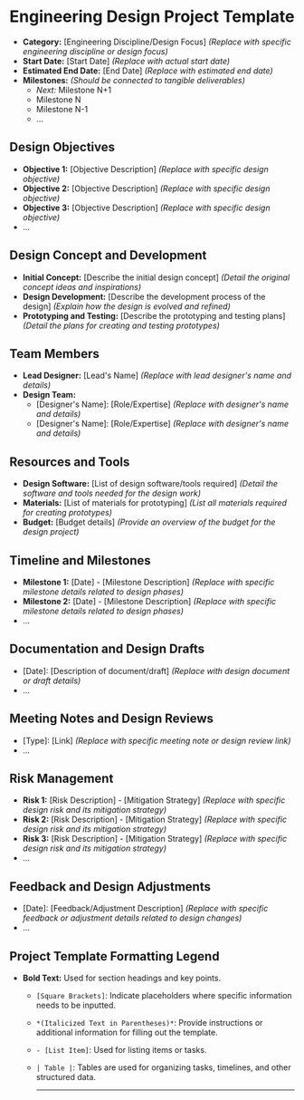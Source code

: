 # Engineering Design Project Template

- **Category:** [Engineering Discipline/Design Focus] _(Replace with specific engineering discipline or design focus)_
- **Start Date:** [Start Date] _(Replace with actual start date)_
- **Estimated End Date:** [End Date] _(Replace with estimated end date)_
- **Milestones:** _(Should be connected to tangible deliverables)_
  - _Next:_ Milestone N+1
  - Milestone N
  - Milestone N-1
  - ...

## Design Objectives

- **Objective 1:** [Objective Description] _(Replace with specific design objective)_
- **Objective 2:** [Objective Description] _(Replace with specific design objective)_
- **Objective 3:** [Objective Description] _(Replace with specific design objective)_
- ...

## Design Concept and Development

- **Initial Concept:** [Describe the initial design concept] _(Detail the original concept ideas and inspirations)_
- **Design Development:** [Describe the development process of the design] _(Explain how the design is evolved and refined)_
- **Prototyping and Testing:** [Describe the prototyping and testing plans] _(Detail the plans for creating and testing prototypes)_

## Team Members

- **Lead Designer:** [Lead's Name] _(Replace with lead designer's name and details)_
- **Design Team:**
  - [Designer's Name]: [Role/Expertise] _(Replace with designer's name and details)_
  - [Designer's Name]: [Role/Expertise] _(Replace with designer's name and details)_

## Resources and Tools

- **Design Software:** [List of design software/tools required] _(Detail the software and tools needed for the design work)_
- **Materials:** [List of materials for prototyping] _(List all materials required for creating prototypes)_
- **Budget:** [Budget details] _(Provide an overview of the budget for the design project)_

## Timeline and Milestones

- **Milestone 1:** [Date] - [Milestone Description] _(Replace with specific milestone details related to design phases)_
- **Milestone 2:** [Date] - [Milestone Description] _(Replace with specific milestone details related to design phases)_
- ...

## Documentation and Design Drafts

- [Date]: [Description of document/draft] _(Replace with design document or draft details)_
- ...

## Meeting Notes and Design Reviews

- [Type]: [Link] _(Replace with specific meeting note or design review link)_
- ...

## Risk Management

- **Risk 1:** [Risk Description] - [Mitigation Strategy] _(Replace with specific design risk and its mitigation strategy)_
- **Risk 2:** [Risk Description] - [Mitigation Strategy] _(Replace with specific design risk and its mitigation strategy)_
- **Risk 3:** [Risk Description] - [Mitigation Strategy] _(Replace with specific design risk and its mitigation strategy)_
- ...

## Feedback and Design Adjustments

- [Date]: [Feedback/Adjustment Description] _(Replace with specific feedback or adjustment details related to design changes)_
- ...

## Project Template Formatting Legend

- **Bold Text:** Used for section headings and key points.

  - `[Square Brackets]`: Indicate placeholders where specific information needs to be inputted.
  - `*(Italicized Text in Parentheses)*`: Provide instructions or additional information for filling out the template.
  - `- [List Item]`: Used for listing items or tasks.
  - `| Table |`: Tables are used for organizing tasks, timelines, and other structured data.

    ***
